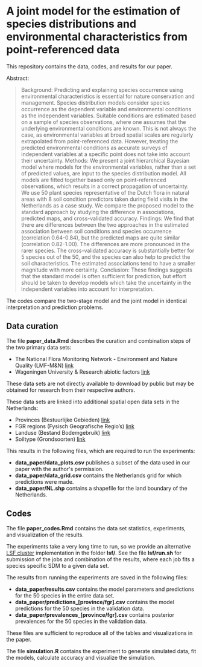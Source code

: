  # A joint model for the estimation of species distributions and environmental characteristics from point-referenced data
 
This repository contains the data, codes, and results for our paper. 

Abstract:
> Background: Predicting and explaining species occurrence using environmental characteristics is essential for nature conservation and management. Species distribution models consider species occurrence as the dependent variable and environmental conditions as the independent variables. Suitable conditions are estimated based on a sample of species observations, where one assumes that the underlying environmental conditions are known. This is not always the case, as environmental variables at broad spatial scales are regularly extrapolated from point-referenced data. However, treating the predicted environmental conditions as accurate surveys of independent variables at a specific point does not take into account their uncertainty. 
> Methods: We present a joint hierarchical Bayesian model where models for the environmental variables, rather than a set of predicted values, are input to the species distribution model. All models are fitted together based only on point-referenced observations, which results in a correct propagation of uncertainty. We use 50 plant species representative of the Dutch flora in natural areas with 8 soil condition predictors taken during field visits in the Netherlands as a case study. We compare the proposed model to the standard approach by studying the difference in associations, predicted maps, and cross-validated accuracy. 
> Findings: We find that there are differences between the two approaches in the estimated association between soil conditions and species occurrence (correlation 0.64-0.84), but the predicted maps are quite similar (correlation 0.82-1.00). The differences are more pronounced in the rarer species. The cross-validated accuracy is substantially better for 5 species out of the 50, and the species can also help to predict the soil characteristics. The estimated associations tend to have a smaller magnitude with more certainty. 
> Conclusion: These findings suggests that the standard model is often sufficient for prediction, but effort should be taken to develop models which take the uncertainty in the independent variables into account for interpretation.

The codes compare the two-stage model and the joint model in identical interpretation and prediction problems.

 ## Data curation

The file **paper_data.Rmd** describes the curation and combination steps of the two primary data sets:
 - The National Flora Monitoring Network - Environment and Nature Quality (LMF-M\&N) [link](https://www.rivm.nl/publicaties/ontwerp-landelijk-meetnet-flora-milieu-natuurkwaliteit-lmf-mn)
 - Wageningen University \& Research abiotic factors [link](https://library.wur.nl/WebQuery/wurpubs/reports/367477)

These data sets are not directly available to download by public but may be obtained for research from their respective authors. 

These data sets are linked into additional spatial open data sets in the Netherlands: 
- Provinces (Bestuurlijke Gebieden) [link](https://www.pdok.nl/geo-services/-/article/bestuurlijke-gebieden)
- FGR regions (Fysisch Geografische Regio’s) [link](https://www.pdok.nl/introductie/-/article/fysisch-geografische-regio-s)
- Landuse (Bestand Bodemgebruik) [link](https://www.pdok.nl/-/bestand-bodemgebruik-2015-van-cbs-nu-bij-pdok)
- Soiltype (Grondsoorten) [link](http://www.geodesk.nl/Grondsoorten.htm)

This results in the following files, which are required to run the experiments:
- **data_paper/data_plots.csv** publishes a subset of the data used in our paper with the author's permission. 
- **data_paper/data_grid.csv** contains the Netherlands grid for which predictions were made.
- **data_paper/NL.shp** contains a shapefile for the land boundary of the Netherlands.

## Codes

The file **paper_codes.Rmd** contains the data set statistics, experiments, and visualization of the results.

The experiments take a very long time to run, so we provide an alternative [LSF cluster](https://www.ibm.com/support/pages/what-lsf-cluster) implementation in the folder **lsf/**.
See the file **lsf/run.sh** for submission of the jobs and combination of the results, where each job fits a species specific SDM to a given data set.

The results from running the experiments are saved in the following files:
- **data_paper/results.csv** contains the model parameters and predictions for the 50 species in the entire data set.
- **data_paper/predictions_[province/fgr].csv** contains the model predictions for the 50 species in the validation data.
- **data_paper/prevalences_[province/fgr].csv** contains posterior prevalences for the 50 species in the validation data.

These files are sufficient to reproduce all of the tables and visualizations in the paper.

The file **simulation.R** contains the experiment to generate simulated data, fit the models, calculate accuracy and visualize the simulation. 

